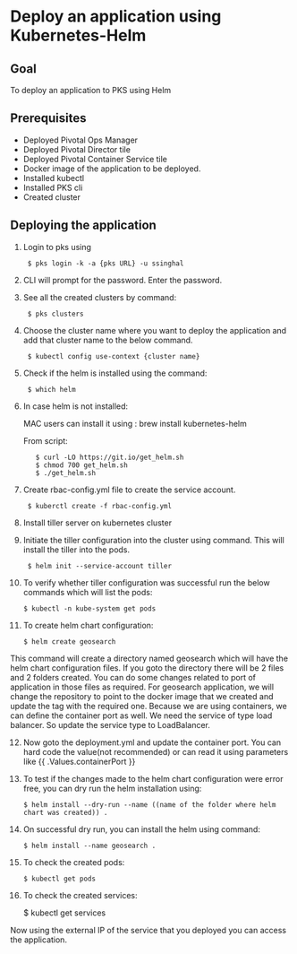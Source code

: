 # Deploy an application using Kubernetes-Helm

## Goal
To deploy an application to PKS using Helm

## Prerequisites
  + Deployed Pivotal Ops Manager
  + Deployed Pivotal Director tile
  + Deployed Pivotal Container Service tile
  + Docker image of the application to be deployed.
  + Installed kubectl
  + Installed PKS cli
  + Created cluster

## Deploying the application

  1. Login to pks using

          $ pks login -k -a {pks URL} -u ssinghal

  2. CLI will prompt for the password. Enter the password.

  3. See all the created clusters by command:

          $ pks clusters

  4. Choose the cluster name where you want to deploy the application and add that cluster name to the below command.

          $ kubectl config use-context {cluster name}

  5. Check if the helm is installed using the command:

          $ which helm

  6. In case helm is not installed:

      MAC users can install it using : brew install kubernetes-helm

      From script:

            $ curl -LO https://git.io/get_helm.sh
            $ chmod 700 get_helm.sh
            $ ./get_helm.sh

  7. Create rbac-config.yml file to create the service account.

          $ kuberctl create -f rbac-config.yml

  8. Install tiller server on kubernetes cluster

  9. Initiate the tiller configuration into the cluster using command. This will install the tiller into the pods.

          $ helm init --service-account tiller

  10. To verify whether tiller configuration was successful run the below commands which will list the pods:

          $ kubectl -n kube-system get pods

  11. To create helm chart configuration:

          $ helm create geosearch

  This command will create a directory named geosearch which will have the helm chart configuration files.
  If you goto the directory there will be 2 files and 2 folders created.
  You can do some changes related to port of application in those files as required.
  For geosearch application, we will change the repository to point to the docker image that we created and update the tag with the required one.
  Because we are using containers, we can define the container port as well.
  We need the service of type load balancer. So update the service type to LoadBalancer.

  12. Now goto the deployment.yml and update the container port. You can hard code the value(not recommended) or can read it using parameters like  {{ .Values.containerPort }}


  13. To test if the changes made to the helm chart configuration were error free, you can dry run the helm installation using:

          $ helm install --dry-run --name ((name of the folder where helm chart was created)) .

  14. On successful dry run, you can install the helm using command:

          $ helm install --name geosearch .

  15. To check the created pods:

          $ kubectl get pods

  16. To check the created services:

      $ kubectl get services

Now using the external IP of the service that you deployed you can access the application.
